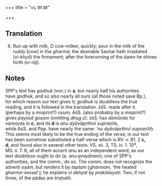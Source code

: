 +++
title = "०६ उप द्रव"

+++
## Translation
6. Run up with milk, O cow-milker, quickly; pour in the milk of the  
ruddy \[cow\] in the *gharmá;* the desirable Savitar hath irradiated  
(*vi-khyā*) the firmament; after the forerunning of the dawn he shines  
forth (*vi-rāj*).

## Notes
SPP's text has *godhuk* (voc.) in **a**, but nearly half his authorities  
have *godhúk*, and so also nearly all ours (all those noted save Bp.),  
for which reason our text gives it; *godhuk* is doubtless the true  
reading, and it is followed in the translation. śśS. reads after it  
(perhaps by a misprint?) *oṣum;* AśS. (also probably by a misprint?)  
gives *payasā goṣam* (omitting *dhug o*). śśS. has *damūnās* for  
*vareṇyas* in **c**, and its **d** is *anu dyāvāpṛthivī supraṇīte*,  
while AśS. and Ppp. have nearly the same: *’nu dyāvāpṛthivī supraṇītiḥ*.  
This seems most likely to be the true ending of the verse; in our text  
has been somehow substituted a half-verse which is RV. v. 81. 2 **c,  
d**, and found also in several other texts: VS. xii. 3, TS. iv. 1. 10⁴,  
MS. ii. 7. 8; all of them accent *ánu* as an independent word, as our  
text doubtless ought to do (p. *anu॰prayā́nam*); one of SPP's  
authorities, and the comm., do so. The comm. does not recognize the  
adverb *oṣám*, but renders it by *taptam* ⌊*gharmam*, 'the heated  
*gharma*-vessel'⌋; he explains *vi akhyat* by *prakāśayati*. Two, if not  
three, of the pādas are *triṣṭubh*.
